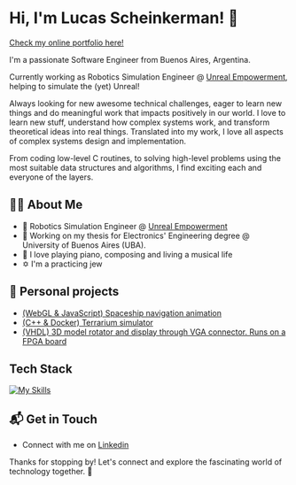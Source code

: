 # Hi, I'm Lucas Scheinkerman! 👋

[Check my online portfolio here!](https://lucasjsch.github.io/)

I'm a passionate Software Engineer from Buenos Aires, Argentina.

Currently working as Robotics Simulation Engineer @ [Unreal Empowerment](https://unrealempowerment.com/), helping to simulate the (yet) Unreal!

Always looking for new awesome technical challenges, eager to learn new things and do meaningful work that impacts positively in our world.
I love to learn new stuff, understand how complex systems work, and transform theoretical ideas into real things. Translated into my work, I love all aspects of
complex systems design and implementation.

From coding low-level C routines, to solving high-level problems using the most suitable data structures and algorithms, I find exciting each and everyone of the layers.

<!-- ![<username>'s Stats](https://github-readme-stats.vercel.app/api?username=lucasjsch&theme=vue-dark&show_icons=true&hide_border=true&count_private=true) -->

<!--
![Top Langs](https://github-readme-stats.vercel.app/api/top-langs/?username=lucasjsch&layout=compact&exclude_repo=cordic_vhdl,sisdig_final,digital_systems&size_weight=0.2&count_weight=0.8&hide=verilog,tcl,systemverilog,stata,forth&langs_count=6)
-->

## :technologist: About Me

- :robot: Robotics Simulation Engineer @ [Unreal Empowerment](https://unrealempowerment.com/)
- 🔭 Working on my thesis for Electronics' Engineering degree @ University of Buenos Aires (UBA).
- :musical_keyboard: I love playing piano, composing and living a musical life
- :star_of_david: I'm a practicing jew

## 🚀 Personal projects
- [(WebGL & JavaScript) Spaceship navigation animation](https://github.com/LucasJSch/sistemas_graficos)
- [(C++ & Docker) Terrarium simulator](https://github.com/LucasJSch/terrarium_simulator/)
- [(VHDL) 3D model rotator and display through VGA connector. Runs on a FPGA board](https://github.com/LucasJSch/vhdl_cordic_vga)


## Tech Stack
[![My Skills](https://skillicons.dev/icons?i=cpp,python,java,ros,docker,androidstudio)](https://skillicons.dev)


## 📬 Get in Touch

- Connect with me on [Linkedin](https://www.linkedin.com/in/lucas-scheinkerman/)

Thanks for stopping by! Let's connect and explore the fascinating world of technology together. 🚀



<!--

Here are some ideas to get you started:

- 🔭 I’m currently working on ...
- 🌱 I’m currently learning ...
- 👯 I’m looking to collaborate on ...
- 🤔 I’m looking for help with ...
- 💬 Ask me about ...
- 📫 How to reach me: ...
- 😄 Pronouns: ...
- ⚡ Fun fact: ...
-->

